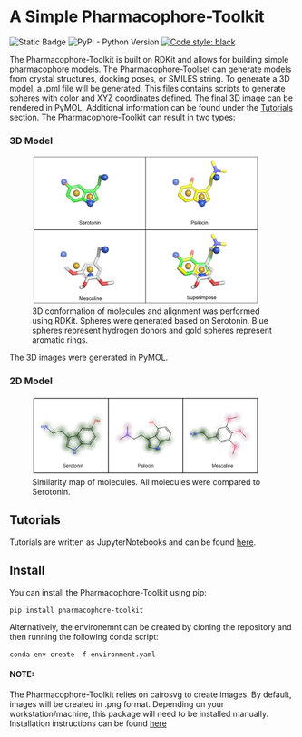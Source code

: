 # A Simple Pharmacophore-Toolkit

![Static Badge](https://img.shields.io/badge/Pharmacophore--Toolset-v0.1.0-blue)
![PyPI - Python Version](https://img.shields.io/pypi/pyversions/py50?style=flat&logo=python&logoColor=white)
[![Code style: black](https://img.shields.io/badge/code%20style-black-000000.svg)](https://github.com/psf/black)

The Pharmacophore-Toolkit is built on RDKit and allows for building simple pharmacophore models. The
Pharmacophore-Toolset can generate models from crystal structures, docking poses, or SMILES string. To generate a 3D
model, a .pml file will be generated. This files contains scripts to generate spheres with color and XYZ coordinates 
defined. The final 3D image can be rendered in PyMOL. Additional information can be found under the
[Tutorials](tutorial/) section. The Pharmacophore-Toolkit can result in two types:

### 3D Model

<figure>
    <img src="img/3d_example.png" width="400">
    <figcaption>3D conformation of molecules and alignment was performed using RDKit. Spheres were generated based on 
                Serotonin. Blue spheres represent hydrogen donors and gold spheres represent aromatic rings. 
    </figcaption>
</figure>

The 3D images were generated in PyMOL. 

### 2D Model
<figure>
    <img src="img/similarity_exmaple.png" width="400">
    <figcaption>Similarity map of molecules. All molecules were compared to Serotonin. </figcaption>
</figure>

## Tutorials

Tutorials are written as JupyterNotebooks and can be found [here](tutorial/).

## Install
You can install the Pharmacophore-Toolkit using pip:
```
pip install pharmacophore-toolkit
```

Alternatively, the environemnt can be created by cloning the repository and then running the following conda script:
```
conda env create -f environment.yaml
```

#### NOTE:
The Pharmacophore-Toolkit relies on cairosvg to create images. By default, images will be created in .png format. 
Depending on your workstation/machine, this package will need to be installed manually. Installation instructions can be 
found [here](https://cairosvg.org)
